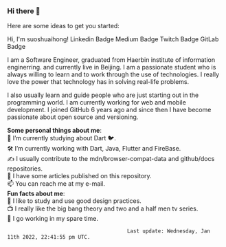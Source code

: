 ### Hi there 👋

Here are some ideas to get you started:

Hi, I'm suoshuaihong! 
Linkedin Badge Medium Badge Twitch Badge GitLab Badge

I am a Software Engineer, graduated from Haerbin institute of information enginerring. and currently live in Beijing. I am a passionate student who is always willing to learn and to work through the use of technologies. I really love the power that technology has in solving real-life problems.

I also usually learn and guide people who are just starting out in the programming world. I am currently working for web and mobile development. I joined GitHub 6 years ago and since then I have become passionate about open source and versioning.

**Some personal things about me**:  
  🌱 I’m currently studying about Dart 🐦.  
  🛠 I’m currently working with Dart, Java, Flutter and FireBase.  
  ✍️  I usually contribute to the mdn/browser-compat-data and github/docs repositories.  
  📝 I have some articles published on this repository.  
  📫 You can reach me at my e-mail.  
**Fun facts about me**:  
  🎨 I like to study and use good design practices.  
  📺 I really like the big bang theory and two and a half men tv series.  
  🥁 I go working in my spare time.  
  
  
  
  
                                           Last update: Wednesday, Jan 11th 2022, 22:41:55 pm UTC.
